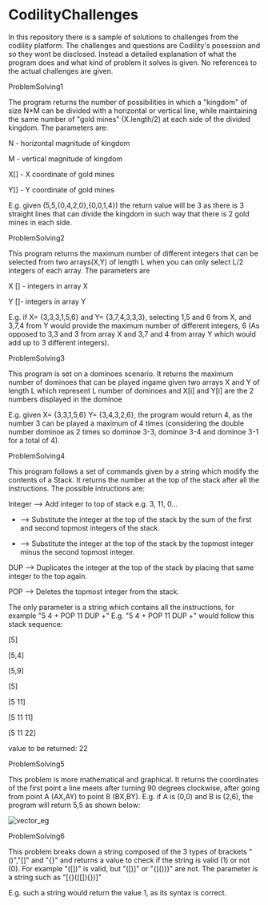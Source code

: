 # CodilityChallenges
In this repository there is a sample of solutions to challenges from the codility platform. The challenges and questions
are Codility's posession and so they wont be disclosed. Instead a detailed explanation of what the program does and what
kind of problem it solves is given. No references to the actual challenges are given.

ProblemSolving1

The program returns the number of possibilities in which a "kingdom" of size N*M can be divided with a horizontal or vertical
line, while maintaining the same number of "gold mines" (X.length/2) at each side of the divided kingdom.
The parameters are:

N - horizontal magnitude of kingdom

M - vertical magnitude of kingdom

X[] - X coordinate of gold mines

Y[] - Y coordinate of gold mines


E.g. given (5,5,{0,4,2,0},{0,0,1,4}) the return value will be 3 as there is 3 straight lines that can divide the kingdom
in such way that there is 2 gold mines in each side.


ProblemSolving2

This program returns the maximum number of different integers that can be selected from two arrays(X,Y) of length L when
you can only select L/2 integers of each array.
The parameters are

X [] - integers in array X

Y []- integers in array Y

E.g. if X= {3,3,3,1,5,6} and Y= {3,7,4,3,3,3}, selecting 1,5 and 6 from X, and 3,7,4 from Y would provide the maximum 
number of different integers, 6 (As opposed to 3,3 and 3 from array X and 3,7 and 4 from array Y which would add up
to 3 different integers).

ProblemSolving3

This program is set on a dominoes scenario. It returns the maximum number of dominoes that can be played ingame given
two arrays X and Y of length L which represent L number of dominoes and X[i] and Y[i] are the 2 numbers displayed
in the dominoe

E.g. given  X= {3,3,1,5,6}  Y= {3,4,3,2,6}, the program would return 4, as the number 3 can be played a maximum of 4
times (considering the double number dominoe as 2 times so dominoe 3-3, dominoe 3-4 and dominoe 3-1 for a total of 4).

ProblemSolving4

This program follows a set of commands given by a string which modify the contents of a Stack. It returns the number 
at the top of the stack after all the instructions. The possible intructions are:

Integer --> Add integer to top of stack e.g. 3, 11, 0...

+ --> Substitute the integer at the top of the stack by the sum of the first and second topmost integers of the stack.

- --> Substitute the integer at the top of the stack by the topmost integer minus the second topmost integer.

DUP --> Duplicates the integer at the top of the stack by placing that same integer to the top again.

POP --> Deletes the topmost integer from the stack.

The only parameter is a string which contains all the instructions, for example "5 4 + POP 11 DUP +"
E.g. "5 4 + POP 11 DUP +" would follow this stack sequence:

[5]

[5,4]

[5,9]

[5]

[5 11]

[5 11 11]

[5 11 22]

value to be returned: 22

ProblemSolving5

This problem is more mathematical and graphical. It returns the coordinates of the first point
a line meets after turning 90 degrees clockwise, after going from point A (AX,AY) to point B (BX,BY). 
E.g. if A is (0,0) and B is (2,6), the program will return 5,5 as shown below:

![vector_eg](https://user-images.githubusercontent.com/28762855/45748530-4d281480-bc09-11e8-9516-6740acb99bae.png)


ProblemSolving6

This problem breaks down a string composed of the 3 types of brackets "()","[]" and "{}" and returns a value to
check if the string is valid (1) or not (0). For example "([])" is valid, but "([)]" or "{[())}" are not.
The parameter is a string such as "[{}(([]){})]"

E.g. such a string would return the value 1, as its syntax is correct.


